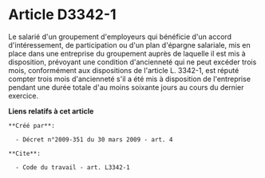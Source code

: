 # Article D3342-1

Le salarié d'un groupement d'employeurs qui bénéficie d'un accord d'intéressement, de participation ou d'un plan d'épargne
salariale, mis en place dans une entreprise du groupement auprès de laquelle il est mis à disposition, prévoyant une
condition d'ancienneté qui ne peut excéder trois mois, conformément aux dispositions de l'article L. 3342-1, est réputé
compter trois mois d'ancienneté s'il a été mis à disposition de l'entreprise pendant une durée totale d'au moins soixante
jours au cours du dernier exercice.

**Liens relatifs à cet article**

	**Créé par**:

	  - Décret n°2009-351 du 30 mars 2009 - art. 4

	**Cite**:

	  - Code du travail - art. L3342-1
